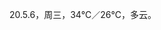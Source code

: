 <link href="../../css/style.css" rel="stylesheet" type="text/css" />

<span class="fzzy">20.5.6，周三，34℃／26℃，多云。

